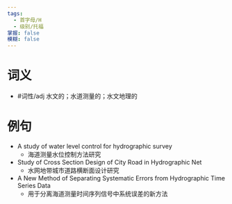 ```yaml
---
tags:
  - 首字母/H
  - 级别/托福
掌握: false
模糊: false
---
```

# 词义
- #词性/adj  水文的；水道测量的；水文地理的
# 例句
- A study of water level control for hydrographic survey
	- 海道测量水位控制方法研究
- Study of Cross Section Design of City Road in Hydrographic Net
	- 水网地带城市道路横断面设计研究
- A New Method of Separating Systematic Errors from Hydrographic Time Series Data
	- 用于分离海道测量时间序列信号中系统误差的新方法
